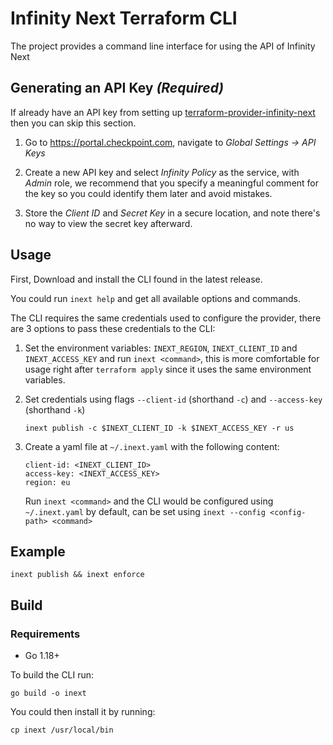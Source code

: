 # Infinity Next Terraform CLI
The project provides a command line interface for using the API of Infinity Next

## Generating an API Key *(Required)*
If already have an API key from setting up [terraform-provider-infinity-next](https://github.com/CheckPointSW/terraform-provider-infinity-next) then you can skip this section.
1. Go to https://portal.checkpoint.com, navigate to *Global Settings -> API Keys*

2. Create a new API key and select *Infinity Policy* as the service, with *Admin* role, we recommend that you specify a meaningful comment for the key so you could identify them later and avoid mistakes.

3. Store the *Client ID* and *Secret Key* in a secure location, and note there's no way to view the secret key afterward.

## Usage
First, Download and install the CLI found in the latest release.

You could run `inext help` and get all available options and commands.

The CLI requires the same credentials used to configure the provider, there are 3 options to pass these credentials to the CLI:

1. Set the environment variables: `INEXT_REGION`, `INEXT_CLIENT_ID` and `INEXT_ACCESS_KEY` and run `inext <command>`, this is more comfortable for usage right after `terraform apply` since it uses the same environment variables.
   
2. Set credentials using flags `--client-id` (shorthand `-c`) and `--access-key` (shorthand `-k`)
   ```
   inext publish -c $INEXT_CLIENT_ID -k $INEXT_ACCESS_KEY -r us
   ```

3. Create a yaml file at `~/.inext.yaml` with the following content:
   ```
   client-id: <INEXT_CLIENT_ID>
   access-key: <INEXT_ACCESS_KEY>
   region: eu
   ```
   Run `inext <command>` and the CLI would be configured using `~/.inext.yaml` by default, can be set using `inext --config <config-path> <command>`

## Example
```
inext publish && inext enforce
```

## Build
### Requirements
* Go 1.18+

To build the CLI run:
```
go build -o inext
```
You could then install it by running:
```
cp inext /usr/local/bin
```